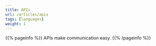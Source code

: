 ```yaml
---
title: APIs
url: /articles/apis
tags: [languages]
weight: 1
---
```


{{% pageinfo %}}
APIs make communication easy.
{{% /pageinfo %}}
